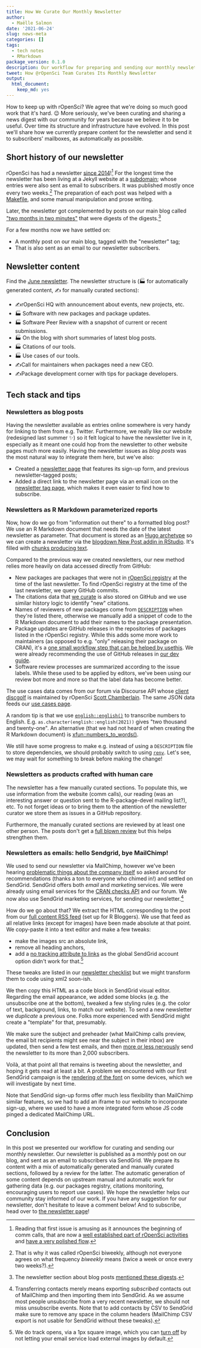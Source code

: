 ```yaml
---
title: How We Curate Our Monthly Newsletter
author:
  - Maëlle Salmon
date: '2021-06-24'
slug: news-meta
categories: []
tags:
  - tech notes
  - RMarkdown
package_version: 0.1.0
description: Our workflow for preparing and sending our monthly newsletter, partly automatically.
tweet: How @rOpenSci Team Curates Its Monthly Newsletter
output:
  html_document:
    keep_md: yes
---
```


How to keep up with rOpenSci? 
We agree that we're doing so much good work that it's hard. 😉
More seriously, we've been curating and sharing a news digest with our community for years because we believe it to be useful.
Over time its structure and infrastructure have evolved.
In this post we'll share how we currently prepare content for the newsletter and send it to subscribers' mailboxes, as automatically as possible.

## Short history of our newsletter

rOpenSci has had a newsletter [since 2014](https://news.ropensci.org/update-2014-12-15/)![^commcalls]
For the longest time the newsletter has been living at a Jekyll website at a [subdomain](https://news.ropensci.org); whose entries were also sent as email to subscribers.
It was published mostly once every two weeks.[^once]
The preparation of each post was helped with a [Makefile](https://github.com/ropensci/biweekly), and some manual manipulation and prose writing.

Later, the newsletter got complemented by posts on our main blog called ["two months in two minutes"](/blog/2020/12/18/news-dec2020/) that were digests of the digests.[^digest]

For a few months now we have settled on:

* A monthly post on our main blog, tagged with the "newsletter" tag;
* That is also sent as an email to our newsletter subscribers.

## Newsletter content

Find the [June newsletter](/blog/2021/06/21/ropensci-news-digest-june-2021/).
The newsletter structure is (🏭 for automatically generated content, ✍️ for manually curated sections):

* ✍️rOpenSci HQ with announcement about events, new projects, etc.
* 🏭 Software with new packages and package updates.
* 🏭 Software Peer Review with a snapshot of current or recent submissions.
* 🏭 On the blog with short summaries of latest blog posts.
* 🏭 Citations of our tools.
* 🏭 Use cases of our tools.
* ✍️Call for maintainers when packages need a new CEO.
* ✍️Package development corner with tips for package developers.

## Tech stack and tips

### Newsletters as blog posts

Having the newsletter available as entries online somewhere is very handy for linking to them from e.g. Twitter.
Furthermore, we really like our website (redesigned last summer ✨) so it felt logical to have the newsletter live in it, especially as it meant one could hop from the newsletter to other website pages much more easily.
Having the newsletter issues as _blog posts_ was the most natural way to integrate them here, but we've also:

* Created a [newsletter page](/news/) that features its sign-up form, and previous newsletter-tagged posts;
* Added a direct link to the newsletter page via an email icon on the [newsletter tag page](/tags/newsletter), which makes it even easier to find how to subscribe.

### Newsletters as R Markdown parameterized reports

Now, how do we go from "information out there" to a formatted blog post? 
We use an R Markdown document that needs the date of the latest newsletter as parameter.
That document is stored as an [Hugo archetype](https://github.com/ropensci/roweb3/tree/master/archetypes/newsletter) so we can create a newsletter via the [blogdown New Post addin in RStudio](/blog/2020/04/23/rmd-learnings/#hugo-archetypes-and-blogdown-new-post-addin).
It's filled with [chunks producing text](https://bookdown.org/yihui/rmarkdown-cookbook/verbatim-code-chunks.html).

Compared to the previous way we created newsletters, our new method relies more heavily on data accessed directly from GitHub:

* New packages are packages that were not in [rOpenSci registry](https://github.com/ropensci/roregistry) at the time of the last newsletter. To find rOpenSci registry at the time of the last newsletter, we query GitHub commits.
* The citations data that [we curate](/blog/2021/02/16/package-citation/#how-ropensci-tracks-package-usage) is also stored on GitHub and we use similar history logic to identify "new" citations. 
* Names of reviewers of new packages come from [`DESCRIPTION`](/blog/2018/03/16/thanking-reviewers-in-metadata/) when they're listed there, otherwise we manually add a snippet of code to the R Markdown document to add their names to the package presentation.
* Package updates are GitHub releases in the repositories of packages listed in the rOpenSci registry. While this adds some more work to maintainers (as opposed to e.g. "only" releasing their package on CRAN), it's a [one small workflow step that can be helped by usethis](https://github.com/ropensci/skimr/issues/653#issuecomment-800475302). We were already recommending the use of GitHub releases in [our dev guide](https://devguide.ropensci.org/releasing.html). 
* Software review processes are summarized according to the issue labels. While these used to be applied by editors, we've been using our review bot more and more so that the label data has become better.

The use cases data comes from our forum via Discourse API whose [client discgolf](https://github.com/sckott/discgolf) is maintained by rOpenSci [Scott Chamberlain](/author/scott-chamberlain).
The same JSON data feeds our [use cases page](/usecases).

A random tip is that we use [`english::english()`](https://cran.r-project.org/web/packages/english/index.html) to transcribe numbers to English.
E.g. `as.character(english::english(2021))` gives "two thousand and twenty-one".
An alternative (that we had not heard of when creating the R Markdown document) is [xfun::numbers_to_words()](https://twitter.com/rfunctionaday/status/1392722522651639808).

We still have some progress to make e.g. instead of using a `DESCRIPTION` file to store dependencies, we should probably switch to using [`renv`](https://rstudio.github.io/renv/articles/renv.html).
Let's see, we may wait for something to break before making the change!

### Newsletters as products crafted with human care

The newsletter has a few manually curated sections.
To populate this, we use information from the website (comm calls), our reading (was an interesting answer or question sent to the R-package-devel mailing list?), etc.
To not forget ideas or to bring them to the attention of the newsletter curator we store them as issues in a GitHub repository.

Furthermore, the manually curated sections are reviewed by at least one other person.
The posts don't get a [full blown review](https://blogguide.ropensci.org/) but this helps strengthen them.

### Newsletters as emails: hello Sendgrid, bye MailChimp!

We used to send our newsletter via MailChimp, however we've been hearing [problematic things about the company itself](https://www.businessinsider.fr/us/inside-mailchimp-mass-exodus-women-people-color-ben-chestnut-2021-3) so asked around for recommendations (thanks a ton to everyone who chimed in!) and settled on SendGrid.
SendGrid offers both _email_ and _marketing_ services.
We were already using email services for the [CRAN checks API](https://blog.r-hub.io/2019/06/10/cran-checks-api/) and our forum.
We now also use SendGrid marketing services, for sending our newsletter.[^transfer]

How do we go about that?
We extract the HTML corresponding to the post from our [full content RSS feed](/rbloggers/index.xml) (set up for R Bloggers).
We use that feed as all relative links (except for images) have been made absolute at that point.
We copy-paste it into a text editor and make a few tweaks:

* make the images src an absolute link,
* remove all heading anchors, 
* add a [no tracking attribute to links](https://community.auth0.com/t/howto-disable-sendgrids-click-tracking-feature-in-an-auth0-email-template/22958) as the global SendGrid account option didn't work for that.[^tracking]

These tweaks are listed in our [newsletter checklist](https://github.com/ropensci/roweb3#newsletter) but we might transform them to code using xml2 soon-ish. 

We then copy this HTML as a code block in SendGrid visual editor.
Regarding the email appearance, we added some blocks (e.g. the unsubscribe one at the bottom), tweaked a few styling rules (e.g. the color of text, background, links, to match our website).
To send a new newsletter we _duplicate_ a previous one. 
Folks more experienced with SendGrid might create a "template" for that, presumably.

We make sure the subject and preheader (what MailChimp calls preview, the email bit recipients might see near the subject in their inbox) are updated, then send a few test emails, and then [more or less nervously](http://veekaybee.github.io/2021/06/20/the-ritual-of-the-deploy/) send the newsletter to its more than 2,000 subscribers.

Voilà, at that point all that remains is tweeting about the newsletter, and hoping it gets read at least a bit.
A problem we encountered with our first SendGrid campaign is the [rendering of the font](https://github.com/ropensci/biweekly/issues/70) on some devices, which we will investigate by next time.

Note that SendGrid sign-up forms offer much less flexibility than MailChimp similar features, so we had to add an iframe to our website to incorporate sign-up, where we used to have a more integrated form whose JS code pinged a dedicated MailChimp URL.

## Conclusion

In this post we presented our workflow for curating and sending our monthly newsletter.
Our newsletter is published as a monthly post on our blog, and sent as an email to subscribers via SendGrid.
We prepare its content with a mix of automatically generated and manually curated sections, followed by a review for the latter.
The automatic generation of some content depends on upstream manual and automatic work for gathering data (e.g. our packages registry, citations monitoring, encouraging users to report use cases).
We hope the newsletter helps our community stay informed of our work.
If you have any suggestion for our newsletter, don't hesitate to leave a comment below!
And to subscribe, head over to [the newsletter page](/news)!

[^commcalls]: Reading that first issue is amusing as it announces the beginning of comm calls, that are now a [well established part of rOpenSci activities](/commcalls) and [have a very polished flow](/blog/2021/02/02/ropensci-community-calls/).
[^once]: That is why it was called rOpenSci biweekly, although not everyone agrees on what frequency _biweekly_ means (twice a week or once every two weeks?).
[^digest]: The newsletter section about blog posts [mentioned these digests](https://news.ropensci.org/2019-06-24/#on-the-blog).
[^transfer]: Transferring contacts merely means exporting _subscribed_ contacts out of MailChimp and then importing them into SendGrid. As we assume most people unsubscribe from a very recent newsletter, we should not miss unsubscribe events. Note that to add contacts by CSV to SendGrid make sure to remove any space in the column headers (MailChimp CSV export is not usable for SendGrid without these tweaks).
[^tracking]: We do track opens, via a 1px square image, which you can [turn off](https://www.theverge.com/22288190/email-pixel-trackers-how-to-stop-images-automatic-download) by not letting your email service load external images by default.
